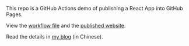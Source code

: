 This repo is a GitHub Actions demo of publishing a React App into GitHub Pages.

View the [workflow file](./.github/workflows/ci.yml) and the [published website](https://gogoods.github.io/github-actions-demo).

Read the details in [my blog](http://www.ruanyifeng.com/blog/2019/09/getting-started-with-github-actions.html) (in Chinese).
